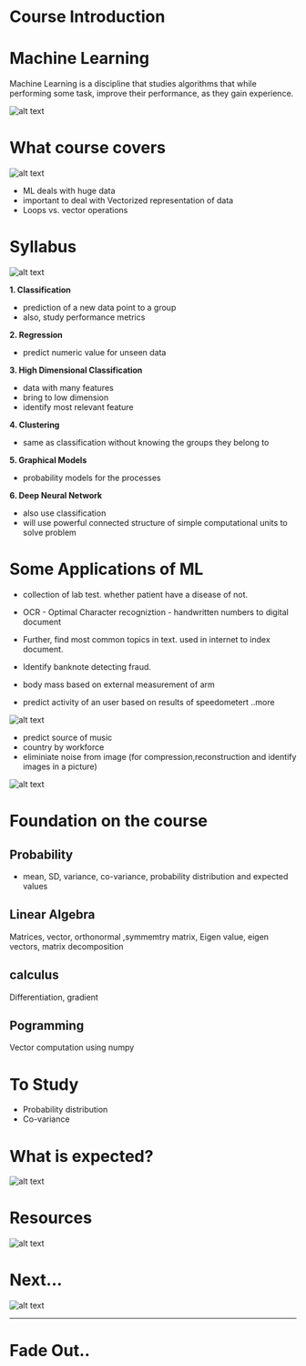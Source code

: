 # Course Introduction

# Machine Learning

Machine Learning is a discipline that studies algorithms that while performing some task, improve their performance, as they gain experience.

![alt text](image-1.png)

# What course covers
![alt text](image-2.png)

- ML deals with huge data
- important to deal with Vectorized representation of data
- Loops vs. vector operations
  
# Syllabus
![alt text](image-3.png)

**1. Classification**
- prediction of a new data point to a group
- also, study performance metrics

**2. Regression**
- predict numeric value for unseen data

**3. High Dimensional Classification**
- data with many features
- bring to low dimension
- identify most relevant feature

**4. Clustering**
- same as classification without knowing the groups they belong to

**5. Graphical Models**
- probability models for the processes

**6. Deep Neural Network**
- also use classification
- will use powerful connected structure of simple computational units to solve problem

# Some Applications of ML

- collection of lab test. whether patient have a disease of not.

- OCR - Optimal Character recogniztion - handwritten numbers to digital document 

- Further, find most common topics in text. used in internet to index document.

- Identify banknote detecting fraud.
- body mass based on external measurement of arm
- predict activity of an user based on results of speedometert
..more

![alt text](image-5.png)

- predict source of music
- country by workforce
- eliminiate noise from image (for compression,reconstruction and identify images in a picture)

![alt text](image-6.png)

# Foundation on the course

## Probability
- mean, SD, variance, co-variance, probability distribution and expected values

## Linear Algebra
Matrices, vector, orthonormal ,symmemtry matrix, Eigen value, eigen vectors, matrix decomposition

## calculus
Differentiation, gradient

## Pogramming
Vector computation using numpy

# To Study
- Probability distribution
- Co-variance

# What is expected?

![alt text](image-7.png)

# Resources
![alt text](image-8.png)

# Next...
![alt text](image-9.png)

---
# Fade Out..